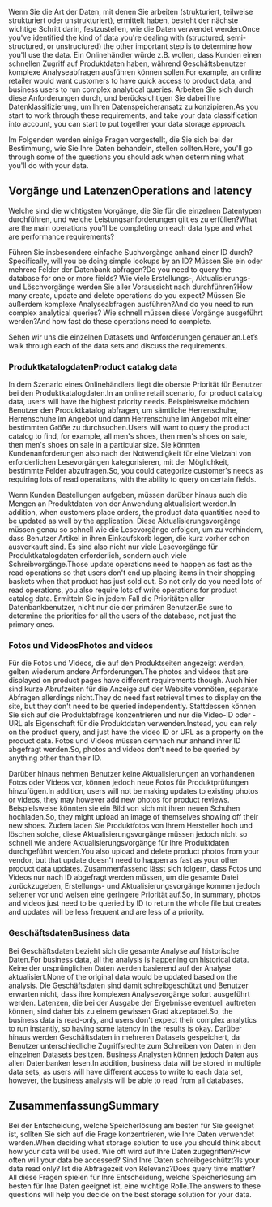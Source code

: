 <span data-ttu-id="6078e-101">Wenn Sie die Art der Daten, mit denen Sie arbeiten (strukturiert, teilweise strukturiert oder unstrukturiert), ermittelt haben, besteht der nächste wichtige Schritt darin, festzustellen, wie die Daten verwendet werden.</span><span class="sxs-lookup"><span data-stu-id="6078e-101">Once you've identified the kind of data you're dealing with (structured, semi-structured, or unstructured) the other important step is to determine how you'll use the data.</span></span> <span data-ttu-id="6078e-102">Ein Onlinehändler würde z.B. wollen, dass Kunden einen schnellen Zugriff auf Produktdaten haben, während Geschäftsbenutzer komplexe Analyseabfragen ausführen können sollen.</span><span class="sxs-lookup"><span data-stu-id="6078e-102">For example, an online retailer would want customers to have quick access to product data, and business users to run complex analytical queries.</span></span> <span data-ttu-id="6078e-103">Arbeiten Sie sich durch diese Anforderungen durch, und berücksichtigen Sie dabei Ihre Datenklassifizierung, um Ihren Datenspeicheransatz zu konzipieren.</span><span class="sxs-lookup"><span data-stu-id="6078e-103">As you start to work through these requirements, and take your data classification into account, you can start to put together your data storage approach.</span></span>

<span data-ttu-id="6078e-104">Im Folgenden werden einige Fragen vorgestellt, die Sie sich bei der Bestimmung, wie Sie Ihre Daten behandeln, stellen sollten.</span><span class="sxs-lookup"><span data-stu-id="6078e-104">Here, you'll go through some of the questions you should ask when determining what you'll do with your data.</span></span>

## <a name="operations-and-latency"></a><span data-ttu-id="6078e-105">Vorgänge und Latenzen</span><span class="sxs-lookup"><span data-stu-id="6078e-105">Operations and latency</span></span>

<span data-ttu-id="6078e-106">Welche sind die wichtigsten Vorgänge, die Sie für die einzelnen Datentypen durchführen, und welche Leistungsanforderungen gilt es zu erfüllen?</span><span class="sxs-lookup"><span data-stu-id="6078e-106">What are the main operations you'll be completing on each data type and what are performance requirements?</span></span>

<span data-ttu-id="6078e-107">Führen Sie insbesondere einfache Suchvorgänge anhand einer ID durch?</span><span class="sxs-lookup"><span data-stu-id="6078e-107">Specifically, will you be doing simple lookups by an ID?</span></span> <span data-ttu-id="6078e-108">Müssen Sie ein oder mehrere Felder der Datenbank abfragen?</span><span class="sxs-lookup"><span data-stu-id="6078e-108">Do you need to query the database for one or more fields?</span></span> <span data-ttu-id="6078e-109">Wie viele Erstellungs-, Aktualisierungs- und Löschvorgänge werden Sie aller Voraussicht nach durchführen?</span><span class="sxs-lookup"><span data-stu-id="6078e-109">How many create, update and delete operations do you expect?</span></span> <span data-ttu-id="6078e-110">Müssen Sie außerdem komplexe Analyseabfragen ausführen?</span><span class="sxs-lookup"><span data-stu-id="6078e-110">And do you need to run complex analytical queries?</span></span> <span data-ttu-id="6078e-111">Wie schnell müssen diese Vorgänge ausgeführt werden?</span><span class="sxs-lookup"><span data-stu-id="6078e-111">And how fast do these operations need to complete.</span></span>

<span data-ttu-id="6078e-112">Sehen wir uns die einzelnen Datasets und Anforderungen genauer an.</span><span class="sxs-lookup"><span data-stu-id="6078e-112">Let’s walk through each of the data sets and discuss the requirements.</span></span>

### <a name="product-catalog-data"></a><span data-ttu-id="6078e-113">Produktkatalogdaten</span><span class="sxs-lookup"><span data-stu-id="6078e-113">Product catalog data</span></span>

<span data-ttu-id="6078e-114">In dem Szenario eines Onlinehändlers liegt die oberste Priorität für Benutzer bei den Produktkatalogdaten.</span><span class="sxs-lookup"><span data-stu-id="6078e-114">In an online retail scenario, for product catalog data, users will have the highest priority needs.</span></span> <span data-ttu-id="6078e-115">Beispielsweise möchten Benutzer den Produktkatalog abfragen, um sämtliche Herrenschuhe, Herrenschuhe im Angebot und dann Herrenschuhe im Angebot mit einer bestimmten Größe zu durchsuchen.</span><span class="sxs-lookup"><span data-stu-id="6078e-115">Users will want to query the product catalog to find, for example, all men's shoes, then men's shoes on sale, then men's shoes on sale in a particular size.</span></span> <span data-ttu-id="6078e-116">Sie könnten Kundenanforderungen also nach der Notwendigkeit für eine Vielzahl von erforderlichen Lesevorgängen kategorisieren, mit der Möglichkeit, bestimmte Felder abzufragen.</span><span class="sxs-lookup"><span data-stu-id="6078e-116">So, you could categorize customer's needs as requiring lots of read operations, with the ability to query on certain fields.</span></span>

<span data-ttu-id="6078e-117">Wenn Kunden Bestellungen aufgeben, müssen darüber hinaus auch die Mengen an Produktdaten von der Anwendung aktualisiert werden.</span><span class="sxs-lookup"><span data-stu-id="6078e-117">In addition, when customers place orders, the product data quantities need to be updated as well by the application.</span></span> <span data-ttu-id="6078e-118">Diese Aktualisierungsvorgänge müssen genau so schnell wie die Lesevorgänge erfolgen, um zu verhindern, dass Benutzer Artikel in ihren Einkaufskorb legen, die kurz vorher schon ausverkauft sind. Es sind also nicht nur viele Lesevorgänge für Produktkatalogdaten erforderlich, sondern auch viele Schreibvorgänge.</span><span class="sxs-lookup"><span data-stu-id="6078e-118">Those update operations need to happen as fast as the read operations so that users don't end up placing items in their shopping baskets when that product has just sold out. So not only do you need lots of read operations, you also require lots of write operations for product catalog data.</span></span> <span data-ttu-id="6078e-119">Ermitteln Sie in jedem Fall die Prioritäten aller Datenbankbenutzer, nicht nur die der primären Benutzer.</span><span class="sxs-lookup"><span data-stu-id="6078e-119">Be sure to determine the priorities for all the users of the database, not just the primary ones.</span></span>

### <a name="photos-and-videos"></a><span data-ttu-id="6078e-120">Fotos und Videos</span><span class="sxs-lookup"><span data-stu-id="6078e-120">Photos and videos</span></span>

<span data-ttu-id="6078e-121">Für die Fotos und Videos, die auf den Produktseiten angezeigt werden, gelten wiederum andere Anforderungen.</span><span class="sxs-lookup"><span data-stu-id="6078e-121">The photos and videos that are displayed on product pages have different requirements though.</span></span> <span data-ttu-id="6078e-122">Auch hier sind kurze Abrufzeiten für die Anzeige auf der Website vonnöten, separate Abfragen allerdings nicht.</span><span class="sxs-lookup"><span data-stu-id="6078e-122">They do need fast retrieval times to display on the site, but they don't need to be queried independently.</span></span> <span data-ttu-id="6078e-123">Stattdessen können Sie sich auf die Produktabfrage konzentrieren und nur die Video-ID oder -URL als Eigenschaft für die Produktdaten verwenden.</span><span class="sxs-lookup"><span data-stu-id="6078e-123">Instead, you can rely on the product query, and just have the video ID or URL as a property on the product data.</span></span> <span data-ttu-id="6078e-124">Fotos und Videos müssen demnach nur anhand ihrer ID abgefragt werden.</span><span class="sxs-lookup"><span data-stu-id="6078e-124">So, photos and videos don't need to be queried by anything other than their ID.</span></span>

<span data-ttu-id="6078e-125">Darüber hinaus nehmen Benutzer keine Aktualisierungen an vorhandenen Fotos oder Videos vor, können jedoch neue Fotos für Produktprüfungen hinzufügen.</span><span class="sxs-lookup"><span data-stu-id="6078e-125">In addition, users will not be making updates to existing photos or videos, they may however add new photos for product reviews.</span></span> <span data-ttu-id="6078e-126">Beispielsweise könnten sie ein Bild von sich mit ihren neuen Schuhen hochladen.</span><span class="sxs-lookup"><span data-stu-id="6078e-126">So, they might upload an image of themselves showing off their new shoes.</span></span> <span data-ttu-id="6078e-127">Zudem laden Sie Produktfotos von Ihrem Hersteller hoch und löschen solche, diese Aktualisierungsvorgänge müssen jedoch nicht so schnell wie andere Aktualisierungsvorgänge für Ihre Produktdaten durchgeführt werden.</span><span class="sxs-lookup"><span data-stu-id="6078e-127">You also upload and delete product photos from your vendor, but that update doesn't need to happen as fast as your other product data updates.</span></span> <span data-ttu-id="6078e-128">Zusammenfassend lässt sich folgern, dass Fotos und Videos nur nach ID abgefragt werden müssen, um die gesamte Datei zurückzugeben, Erstellungs- und Aktualisierungsvorgänge kommen jedoch seltener vor und weisen eine geringere Priorität auf.</span><span class="sxs-lookup"><span data-stu-id="6078e-128">So, in summary, photos and videos just need to be queried by ID to return the whole file but creates and updates will be less frequent and are less of a priority.</span></span>  

### <a name="business-data"></a><span data-ttu-id="6078e-129">Geschäftsdaten</span><span class="sxs-lookup"><span data-stu-id="6078e-129">Business data</span></span>

<span data-ttu-id="6078e-130">Bei Geschäftsdaten bezieht sich die gesamte Analyse auf historische Daten.</span><span class="sxs-lookup"><span data-stu-id="6078e-130">For business data, all the analysis is happening on historical data.</span></span> <span data-ttu-id="6078e-131">Keine der ursprünglichen Daten werden basierend auf der Analyse aktualisiert.</span><span class="sxs-lookup"><span data-stu-id="6078e-131">None of the original data would be updated based on the analysis.</span></span> <span data-ttu-id="6078e-132">Die Geschäftsdaten sind damit schreibgeschützt und Benutzer erwarten nicht, dass ihre komplexen Analysevorgänge sofort ausgeführt werden. Latenzen, die bei der Ausgabe der Ergebnisse eventuell auftreten können, sind daher bis zu einem gewissen Grad akzeptabel.</span><span class="sxs-lookup"><span data-stu-id="6078e-132">So, the business data is read-only, and users don't expect their complex analytics to run instantly, so having some latency in the results is okay.</span></span> <span data-ttu-id="6078e-133">Darüber hinaus werden Geschäftsdaten in mehreren Datasets gespeichert, da Benutzer unterschiedliche Zugriffsrechte zum Schreiben von Daten in den einzelnen Datasets besitzen. Business Analysten können jedoch Daten aus allen Datenbanken lesen.</span><span class="sxs-lookup"><span data-stu-id="6078e-133">In addition, business data will be stored in multiple data sets, as users will have different access to write to each data set, however, the business analysts will be able to read from all databases.</span></span>

## <a name="summary"></a><span data-ttu-id="6078e-134">Zusammenfassung</span><span class="sxs-lookup"><span data-stu-id="6078e-134">Summary</span></span>

<span data-ttu-id="6078e-135">Bei der Entscheidung, welche Speicherlösung am besten für Sie geeignet ist, sollten Sie sich auf die Frage konzentrieren, wie Ihre Daten verwendet werden.</span><span class="sxs-lookup"><span data-stu-id="6078e-135">When deciding what storage solution to use you should think about how your data will be used.</span></span> <span data-ttu-id="6078e-136">Wie oft wird auf Ihre Daten zugegriffen?</span><span class="sxs-lookup"><span data-stu-id="6078e-136">How often will your data be accessed?</span></span> <span data-ttu-id="6078e-137">Sind Ihre Daten schreibgeschützt?</span><span class="sxs-lookup"><span data-stu-id="6078e-137">Is your data read only?</span></span> <span data-ttu-id="6078e-138">Ist die Abfragezeit von Relevanz?</span><span class="sxs-lookup"><span data-stu-id="6078e-138">Does query time matter?</span></span> <span data-ttu-id="6078e-139">All diese Fragen spielen für Ihre Entscheidung, welche Speicherlösung am besten für Ihre Daten geeignet ist, eine wichtige Rolle.</span><span class="sxs-lookup"><span data-stu-id="6078e-139">The answers to these questions will help you decide on the best storage solution for your data.</span></span>


